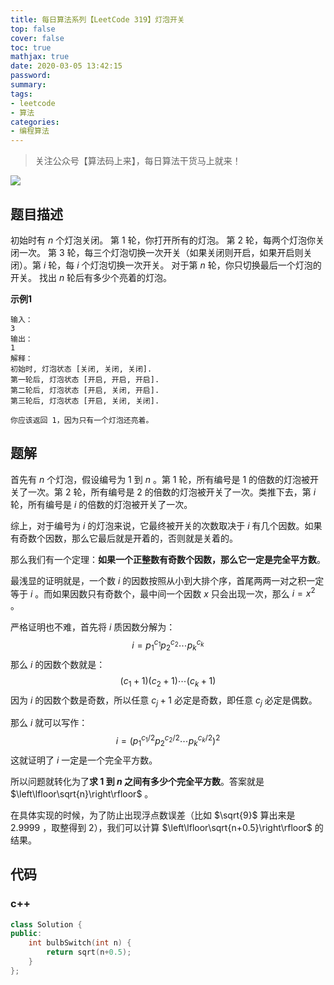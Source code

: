 ```yaml
---
title: 每日算法系列【LeetCode 319】灯泡开关
top: false
cover: false
toc: true
mathjax: true
date: 2020-03-05 13:42:15
password:
summary:
tags:
- leetcode
- 算法
categories:
- 编程算法
---
```


> 关注公众号【算法码上来】，每日算法干货马上就来！

![](/medias/contact.jpg)

## 题目描述
初始时有 $n$ 个灯泡关闭。 第 $1$ 轮，你打开所有的灯泡。 第 $2$ 轮，每两个灯泡你关闭一次。 第 $3$ 轮，每三个灯泡切换一次开关（如果关闭则开启，如果开启则关闭）。第 $i$ 轮，每 $i$ 个灯泡切换一次开关。 对于第 $n$ 轮，你只切换最后一个灯泡的开关。 找出 $n$ 轮后有多少个亮着的灯泡。

**示例1**
```text
输入：
3
输出：
1
解释：
初始时, 灯泡状态 [关闭, 关闭, 关闭].
第一轮后, 灯泡状态 [开启, 开启, 开启].
第二轮后, 灯泡状态 [开启, 关闭, 开启].
第三轮后, 灯泡状态 [开启, 关闭, 关闭]. 

你应该返回 1，因为只有一个灯泡还亮着。
```

## 题解
首先有 $n$ 个灯泡，假设编号为 $1$ 到 $n$ 。第 $1$ 轮，所有编号是 $1$ 的倍数的灯泡被开关了一次。第 $2$ 轮，所有编号是 $2$ 的倍数的灯泡被开关了一次。类推下去，第 $i$ 轮，所有编号是 $i$ 的倍数的灯泡被开关了一次。

综上，对于编号为 $i$ 的灯泡来说，它最终被开关的次数取决于 $i$ 有几个因数。如果有奇数个因数，那么它最后就是开着的，否则就是关着的。

那么我们有一个定理：**如果一个正整数有奇数个因数，那么它一定是完全平方数**。

最浅显的证明就是，一个数 $i$ 的因数按照从小到大排个序，首尾两两一对之积一定等于 $i$ 。而如果因数只有奇数个，最中间一个因数 $x$ 只会出现一次，那么 $i = x^2$ 。

严格证明也不难，首先将 $i$ 质因数分解为：
$$
i = p_1^{c_1}p_2^{c_2}\cdots p_k^{c_k}
$$
那么 $i$ 的因数个数就是：
$$
(c_1+1)(c_2+1)\cdots (c_k+1)
$$
因为 $i$ 的因数个数是奇数，所以任意 $c_j + 1$ 必定是奇数，即任意 $c_j$ 必定是偶数。

那么 $i$ 就可以写作：
$$
i = (p_1^{c_1/2}p_2^{c_2/2}\cdots p_k^{c_k/2})^2
$$
这就证明了 $i$ 一定是一个完全平方数。

所以问题就转化为了**求 $1$ 到 $n$ 之间有多少个完全平方数**。答案就是 $\left\lfloor\sqrt{n}\right\rfloor$ 。

在具体实现的时候，为了防止出现浮点数误差（比如 $\sqrt{9}$ 算出来是 $2.9999$ ，取整得到 $2$），我们可以计算 $\left\lfloor\sqrt{n+0.5}\right\rfloor$ 的结果。

## 代码
### c++
```cpp
class Solution {
public:
    int bulbSwitch(int n) {
        return sqrt(n+0.5);
    }
};
```
